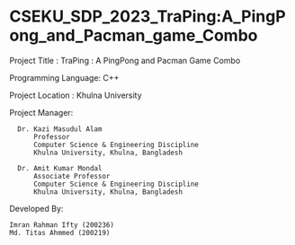 # CSEKU_SDP_2023_TraPing:A_PingPong_and_Pacman_game_Combo

Project Title : TraPing : A PingPong and Pacman Game Combo

Programming Language: C++ 

Project Location : Khulna University

Project Manager:

      Dr. Kazi Masudul Alam
          Professor
          Computer Science & Engineering Discipline
          Khulna University, Khulna, Bangladesh 
                    
      Dr. Amit Kumar Mondal
          Associate Professor
          Computer Science & Engineering Discipline
          Khulna University, Khulna, Bangladesh
          
Developed By:

	Imran Rahman Ifty (200236)
	Md. Titas Ahmmed (200219)
